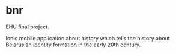 # bnr
EHU final project.

Ionic mobile application about history which tells the history about Belarusian identity formation in the early 20th century.
